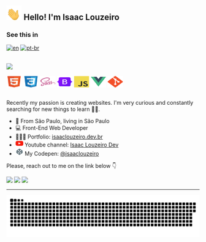 ## <img src="https://github.com/IsaacLouzeiro/IsaacLouzeiro/blob/master/hi.gif" alt="Hi hand" title="Hi" width="40"> Hello! I'm Isaac Louzeiro

### See this in 
[![en](https://img.shields.io/badge/lang-en-red.svg)](https://github.com/IsaacLouzeiro/IsaacLouzeiro/blob/master/README.md)
[![pt-br](https://img.shields.io/badge/lang-pt--br-green.svg)](https://github.com/IsaacLouzeiro/IsaacLouzeiro/blob/master/README-PT.md)
##

<a href="https://github.com/anuraghazra/github-readme-stats">
  <img align="center" src="https://github-readme-stats.vercel.app/api/top-langs/?username=IsaacLouzeiro&layout=compact&langs_count=6&theme=dark" />
</a>
<br><br>
<span><img align="center" src="https://raw.githubusercontent.com/devicons/devicon/master/icons/html5/html5-original.svg" height="30" width="40" title="HTML5" /></span>
<span><img align="center" src="https://raw.githubusercontent.com/devicons/devicon/master/icons/css3/css3-original.svg" height="30" width="40" title="CSS3" /></span>
<span><img align="center" src="https://raw.githubusercontent.com/devicons/devicon/master/icons/sass/sass-original.svg" height="30" width="40" title="SCSS" /></span>
<span><img align="center" src="https://raw.githubusercontent.com/devicons/devicon/master/icons/bootstrap/bootstrap-original.svg" height="30" title="Bootstrap" width="40" /></span>
<span><img align="center" src="https://raw.githubusercontent.com/devicons/devicon/master/icons/javascript/javascript-original.svg" height="30" width="40" title="JavaScript" /></span>
<span><img align="center" src="https://raw.githubusercontent.com/devicons/devicon/master/icons/vuejs/vuejs-original.svg" height="30" width="40" title="Vue JS" /></span>
<span><img align="center" src="https://raw.githubusercontent.com/devicons/devicon/master/icons/git/git-original.svg" height="30" width="40" title="Git" /></span>
<br><br>

Recently my passion is creating websites. I'm very curious and constantly searching for new things to learn 👨‍💻.
&nbsp;
- 📍  From São Paulo, living in São Paulo
- 💻 Front-End Web Developer
- 👨🏻‍💻 Portfolio: <a href="https://www.isaaclouzeiro.dev.br" target="_blank">isaaclouzeiro.dev.br</a>
- <img src="https://github.com/IsaacLouzeiro/IsaacLouzeiro/blob/master/youtube.png" width="20px" height="18px"> Youtube channel: <a href="https://www.youtube.com/c/isaaclouzeirodev" target="_blank"> Isaac Louzeiro Dev</a>
- <img src="https://github.com/IsaacLouzeiro/IsaacLouzeiro/blob/master/codepen.png" width="20px"> My Codepen: <a href="https://codepen.io/isaaclouzeiro" target="_blank">@isaaclouzeiro</a>


Please, reach out to me on the link below 👇

<a href="https://instagram.com/isaac.louzeiro/" target="_blank"><img src="https://img.shields.io/badge/-Instagram-%23E4405F?style=for-the-badge&logo=instagram&logoColor=white" target="_blank"></a>
<a href = "mailto:isaacelias1110@gmail.com"><img src="https://img.shields.io/badge/-Gmail-%23333?style=for-the-badge&logo=gmail&logoColor=white" target="_blank"></a>
<a href="https://www.linkedin.com/in/isaac-louzeiro/" target="_blank"><img src="https://img.shields.io/badge/-LinkedIn-%230077B5?style=for-the-badge&logo=linkedin&logoColor=white" target="_blank"></a>

<hr>

![Snake animation](https://github.com/IsaacLouzeiro/IsaacLouzeiro/blob/output/github-contribution-grid-snake.svg)
